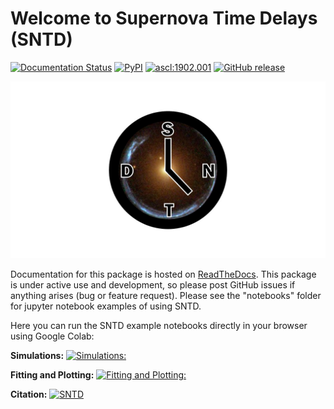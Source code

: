 Welcome to Supernova Time Delays (SNTD)
=======================================

[![Documentation Status](https://readthedocs.org/projects/sntd/badge/?version=latest)](http://sntd.readthedocs.org/en/latest/?badge=latest)
[![PyPI](https://img.shields.io/pypi/v/sntd.svg?style=flat-square)](https://pypi.python.org/pypi/sntd)
<a href="http://ascl.net/1902.001"><img src="https://img.shields.io/badge/ascl-1902.001-blue.svg?colorB=262255" alt="ascl:1902.001" /></a>
[![GitHub release](https://img.shields.io/github/v/release/jpierel14/sntd.svg)](https://GitHub.com/jpierel14/sntd/releases/)

![alt text](docs/source/_static/logo.jpg?raw=true)

Documentation for this package is hosted on [ReadTheDocs](https://sntd.readthedocs.io/en/latest/). This package is under active use and development, so please post GitHub issues if anything arises (bug or feature request). Please see the "notebooks" folder for jupyter notebook examples of using SNTD.

Here you can run the SNTD example notebooks directly in your browser using Google Colab:

**Simulations:**  [![*Simulations:*](https://colab.research.google.com/assets/colab-badge.svg)](https://colab.research.google.com/github/jpierel14/sntd/blob/master/notebooks/simulations.ipynb)


**Fitting and Plotting:**  [![*Fitting and Plotting:*](https://colab.research.google.com/assets/colab-badge.svg)](https://colab.research.google.com/github/jpierel14/sntd/blob/master/notebooks/fitting_and_plotting.ipynb)

**Citation:** [![SNTD](https://img.shields.io/badge/SNTD-DOI-RED.svg)](https://doi.org/10.3847/1538-4357/ab164a)

